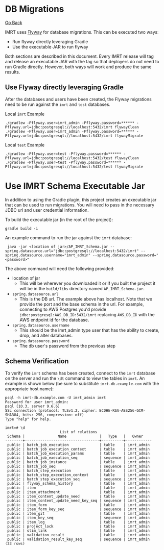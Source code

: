 # DB Migrations

[Go Back](../README.md)

IMRT uses [Flyway](https://flywaydb.org/documentation/) for database migrations.  This can be executed two ways:

* Run flyway directly leveraging Gradle
* Use the executable JAR to run flyway

Both sections are described in this document.  Every IMRT release will tag and release an executable JAR with the tag so that deployers do not need to run Gradle directly.  However, both ways will work and produce the same results.

## Use Flyway directly leveraging Gradle
After the databases and users have been created, the Flyway migrations need to be run against the `imrt` and `test` databases.

Local `imrt` Example

```
./gradlew -Pflyway.user=imrt_admin -Pflyway.password=****** -Pflyway.url=jdbc:postgresql://localhost:5432/imrt flywayClean
./gradlew -Pflyway.user=imrt_admin -Pflyway.password=****** -Pflyway.url=jdbc:postgresql://localhost:5432/imrt flywayMigrate
```

Local `test` Example

```
./gradlew -Pflyway.user=test -Pflyway.password=****** -Pflyway.url=jdbc:postgresql://localhost:5432/test flywayClean
./gradlew -Pflyway.user=test -Pflyway.password=****** -Pflyway.url=jdbc:postgresql://localhost:5432/test flywayMigrate
```

# Use IMRT Schema Executable Jar
In addition to using the Gradle plugin, this project creates an executable jar that can be used to run migrations.  You will need to pass in the necessary JDBC url and user credential information.

To build the executable jar (in the root of the project):

```
gradle build -i
```

An example command to run the jar against the `imrt` database: 

```
 java -jar <location of jar>/AP_IMRT_Schema.jar --spring.datasource.url="jdbc:postgresql://localhost:5432/imrt" --spring.datasource.username="imrt_admin" --spring.datasource.password="<password>"
```

The above command will need the following provided:

* location of jar
	* This will be wherever you downloaded it or if you built the project it will be in the `build/libs` directory named `AP_IMRT_Schema.jar`. 
* `spring.datasource.url`
	* 	This is the DB url.  The example above has localhost.  Note that we provide the port and the base schema in the url.  For example, connecting to AWS Postgres you'd provide `jdbc:postgresql:AWS_DB_ID:5432/imrt` replacing `AWS_DB_ID` with the AWS endpoint id for the database.
*  `spring.datasource.username` 
	*  This should be the imrt_admin type user that has the ability to create, drop, and alter databases.
*  `spring.datasource.password` 
	*  The db user's password from the previous step

## Schema Verification
To verify the `imrt` schema has been created, connect to the `imrt` database on the server and run the `\dt` command to view the tables in `imrt`.  An example is shown below (be sure to substitute `imrt-db.example.com` with the appropriate host name):

```
psql -h imrt-db.example.com -U imrt_admin imrt
Password for user imrt_admin:
psql (10.3, server 9.6.6)
SSL connection (protocol: TLSv1.2, cipher: ECDHE-RSA-AES256-GCM-SHA384, bits: 256, compression: off)
Type "help" for help.

imrt=# \d
                         List of relations
 Schema |               Name               |   Type   |   Owner
--------+----------------------------------+----------+------------
 public | batch_job_execution              | table    | imrt_admin
 public | batch_job_execution_context      | table    | imrt_admin
 public | batch_job_execution_params       | table    | imrt_admin
 public | batch_job_execution_seq          | sequence | imrt_admin
 public | batch_job_instance               | table    | imrt_admin
 public | batch_job_seq                    | sequence | imrt_admin
 public | batch_step_execution             | table    | imrt_admin
 public | batch_step_execution_context     | table    | imrt_admin
 public | batch_step_execution_seq         | sequence | imrt_admin
 public | flyway_schema_history            | table    | imrt_admin
 public | item                             | table    | imrt_admin
 public | item_attachment                  | table    | imrt_admin
 public | item_content_update_need         | table    | imrt_admin
 public | item_content_update_need_key_seq | sequence | imrt_admin
 public | item_form                        | table    | imrt_admin
 public | item_form_key_seq                | sequence | imrt_admin
 public | item_git                         | table    | imrt_admin
 public | item_key_seq                     | sequence | imrt_admin
 public | item_log                         | table    | imrt_admin
 public | project_lock                     | table    | imrt_admin
 public | stim_link                        | table    | imrt_admin
 public | validation_result                | table    | imrt_admin
 public | validation_result_key_seq        | sequence | imrt_admin
(23 rows)
```
